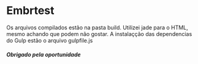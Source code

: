 # Embrtest
Os arquivos compilados estão na pasta build. 
Utilizei jade para o HTML, mesmo achando que podem não gostar.
A instalaçção das dependencias do Gulp estão o arquivo gulpfile.js

##### Obrigado pela oportunidade
